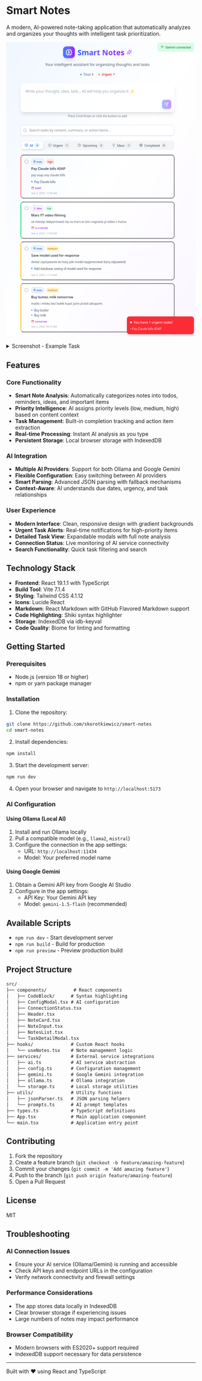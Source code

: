 # Smart Notes

A modern, AI-powered note-taking application that automatically analyzes and organizes your thoughts with intelligent task prioritization.

![home1](images/home2.png "Home Page")

<details>
<summary>Screenshot - Example Task</summary>

![task1](images/task1.png "Example Task")
</details>

## Features

### Core Functionality
- **Smart Note Analysis**: Automatically categorizes notes into todos, reminders, ideas, and important items
- **Priority Intelligence**: AI assigns priority levels (low, medium, high) based on content context
- **Task Management**: Built-in completion tracking and action item extraction
- **Real-time Processing**: Instant AI analysis as you type
- **Persistent Storage**: Local browser storage with IndexedDB

### AI Integration
- **Multiple AI Providers**: Support for both Ollama and Google Gemini
- **Flexible Configuration**: Easy switching between AI providers
- **Smart Parsing**: Advanced JSON parsing with fallback mechanisms
- **Context-Aware**: AI understands due dates, urgency, and task relationships

### User Experience
- **Modern Interface**: Clean, responsive design with gradient backgrounds
- **Urgent Task Alerts**: Real-time notifications for high-priority items
- **Detailed Task View**: Expandable modals with full note analysis
- **Connection Status**: Live monitoring of AI service connectivity
- **Search Functionality**: Quick task filtering and search

## Technology Stack

- **Frontend**: React 19.1.1 with TypeScript
- **Build Tool**: Vite 7.1.4
- **Styling**: Tailwind CSS 4.1.12
- **Icons**: Lucide React
- **Markdown**: React Markdown with GitHub Flavored Markdown support
- **Code Highlighting**: Shiki syntax highlighter
- **Storage**: IndexedDB via idb-keyval
- **Code Quality**: Biome for linting and formatting

## Getting Started

### Prerequisites
- Node.js (version 18 or higher)
- npm or yarn package manager

### Installation

1. Clone the repository:
```bash
git clone https://github.com/skorotkiewicz/smart-notes
cd smart-notes
```

2. Install dependencies:
```bash
npm install
```

3. Start the development server:
```bash
npm run dev
```

4. Open your browser and navigate to `http://localhost:5173`

### AI Configuration

#### Using Ollama (Local AI)
1. Install and run Ollama locally
2. Pull a compatible model (e.g., `llama2`, `mistral`)
3. Configure the connection in the app settings:
   - URL: `http://localhost:11434`
   - Model: Your preferred model name

#### Using Google Gemini
1. Obtain a Gemini API key from Google AI Studio
2. Configure in the app settings:
   - API Key: Your Gemini API key
   - Model: `gemini-1.5-flash` (recommended)

## Available Scripts

- `npm run dev` - Start development server
- `npm run build` - Build for production
- `npm run preview` - Preview production build

## Project Structure

```
src/
├── components/          # React components
│   ├── CodeBlock/      # Syntax highlighting
│   ├── ConfigModal.tsx # AI configuration
│   ├── ConnectionStatus.tsx
│   ├── Header.tsx
│   ├── NoteCard.tsx
│   ├── NoteInput.tsx
│   ├── NotesList.tsx
│   └── TaskDetailModal.tsx
├── hooks/              # Custom React hooks
│   └── useNotes.tsx    # Note management logic
├── services/           # External service integrations
│   ├── ai.ts           # AI service abstraction
│   ├── config.ts       # Configuration management
│   ├── gemini.ts       # Google Gemini integration
│   ├── ollama.ts       # Ollama integration
│   └── storage.ts      # Local storage utilities
├── utils/              # Utility functions
│   ├── jsonParser.ts   # JSON parsing helpers
│   └── prompts.ts      # AI prompt templates
├── types.ts            # TypeScript definitions
├── App.tsx             # Main application component
└── main.tsx            # Application entry point
```

## Contributing

1. Fork the repository
2. Create a feature branch (`git checkout -b feature/amazing-feature`)
3. Commit your changes (`git commit -m 'Add amazing feature'`)
4. Push to the branch (`git push origin feature/amazing-feature`)
5. Open a Pull Request

## License

MIT

## Troubleshooting

### AI Connection Issues
- Ensure your AI service (Ollama/Gemini) is running and accessible
- Check API keys and endpoint URLs in the configuration
- Verify network connectivity and firewall settings

### Performance Considerations
- The app stores data locally in IndexedDB
- Clear browser storage if experiencing issues
- Large numbers of notes may impact performance

### Browser Compatibility
- Modern browsers with ES2020+ support required
- IndexedDB support necessary for data persistence

---

Built with ❤️ using React and TypeScript